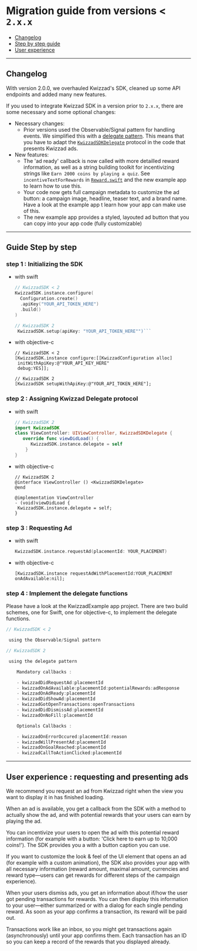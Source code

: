 # Migration guide from versions < `2.x.x`

- [Changelog](#changelog)
- [Step by step guide](#guide-step-by-step)
- [User experience](#user-experience--requesting-and-presenting-ads)
---

## Changelog
With version 2.0.0, we overhauled Kwizzad's SDK, cleaned up some API endpoints and added many new features.

If you used to integrate Kwizzad SDK in a version prior to `2.x.x`, there are some necessary and some optional changes:

- Necessary changes:
    - Prior versions used the Observable/Signal pattern for handling events. We simplified this with a [delegate pattern](https://developer.apple.com/library/content/documentation/Swift/Conceptual/BuildingCocoaApps/AdoptingCocoaDesignPatterns.html). This means that you have to adapt the [`KwizzadSDKDelegate`](/KwizzadSDK/KwizzadSDKDelegate.swift) protocol in the code that presents Kwizzad ads.
- New features:
    - The 'ad ready' callback is now called with more detailled reward information, as well as a string building toolkit for incentivizing strings like `Earn 2000 coins by playing a quiz`. See `incentiveTextForRewards` in [`Reward.swift`](./KwizzadSDK/model/Reward.swift) and the new example app to learn how to use this.
    - Your code now gets full campaign metadata to customize the ad button: a campaign image, headline, teaser text, and a brand name. Have a look at the example app t learn how your app can make use of this.
    - The new example app provides a styled, layouted ad button that you can copy into your app code (fully customizable)

---

## Guide Step by step
### step 1 : Initializing the SDK
  - with swift
    ```Swift
    // KwizzadSDK < 2
    KwizzadSDK.instance.configure(
      Configuration.create()
      .apiKey("YOUR_API_TOKEN_HERE")
      .build()
    )

    // KwizzadSDK 2
     KwizzadSDK.setup(apiKey: "YOUR_API_TOKEN_HERE"")```
  - with objective-c
     ```objc
     // KwizzadSDK < 2
     [KwizzadSDK.instance configure:[[KwizzadConfiguration alloc]
      initWithApiKey:@"YOUR_API_KEY_HERE"
      debug:YES]];

     // KwizzadSDK 2
     [KwizzadSDK setupWithApiKey:@"YOUR_API_TOKEN_HERE"];
     ```
### step 2 : Assigning Kwizzad Delegate protocol
  - with swift
    ```swift
    // KwizzadSDK 2
    import KwizzadSDK
    class ViewController: UIViewController, KwizzadSDKDelegate {
       override func viewDidLoad() {
          KwizzadSDK.instance.delegate = self
        }
    }
    ```
  - with objective-c
     ```objc
     // KwizzadSDK 2
     @interface ViewController () <KwizzadSDKDelegate>
     @end

     @implementation ViewController
     - (void)viewDidLoad {
      KwizzadSDK.instance.delegate = self;
     }
    ```

### step 3 : Requesting Ad
  - with swift
      ```swift
      KwizzadSDK.instance.requestAd(placementId: YOUR_PLACEMENT)
      ```
  - with objective-c
       ```objc
       [KwizzadSDK.instance requestAdWithPlacementId:YOUR_PLACEMENT onAdAvailable:nil];
      ```

### step 4 : Implement the delegate functions

  Please have a look at the KwizzadExample app project. There are two build schemes, one for Swift, one for objective-c, to implement the delegate functions.

```swift    
// KwizzadSDK < 2

 using the Observable/Signal pattern

// KwizzadSDK 2

 using the delegate pattern

    Mandatory callbacks :

    - kwizzadDidRequestAd:placementId
    - kwizzadOnAdAvailable:placementId:potentialRewards:adResponse
    - kwizzadOnAdReady:placementId
    - kwizzadDidShowAd:placementId
    - kwizzadGotOpenTransactions:openTransactions
    - kwizzadDidDismissAd:placementId
    - kwizzadOnNoFill:placementId

    Optionals Callbacks :

    - kwizzadOnErrorOccured:placementId:reason
    - kwizzadWillPresentAd:placementId
    - kwizzadOnGoalReached:placementId
    - kwizzadCallToActionClicked:placementId
```

---

## User experience : requesting and presenting ads

We recommend you request an ad from Kwizzad right when the view you want to display it in has
finished loading.

When an ad is available, you get a callback from the SDK with a method to actually show the ad,
and with potential rewards that your users can earn by playing the ad.

You can incentivize your users to open the ad with this potential reward information (for example
with a button: 'Click here to earn up to 10,000 coins!'). The SDK provides you a with a button
caption you can use.

If you want to customize the look & feel of the UI element that opens an ad (for example with a
custom animation), the SDK also provides your app with all necessary information (reward
amount, maximal amount, currencies and reward type—users can get rewards for different steps of
the campaign experience).

When your users dismiss ads, you get an information about if/how the user got pending transactions
for rewards. You can then display this information to your user—either summarized or with a dialog
for each single pending reward. As soon as your app confirms a transaction, its reward will be paid
out.

Transactions work like an inbox, so you might get transactions again (asynchronously) until your app
confirms them. Each transaction has an ID so you can keep a record of the rewards that you displayed
already.
